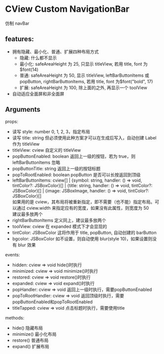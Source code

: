 # CView Custom NavigationBar

仿制 navBar

## features:

- 拥有隐藏、最小化、普通、扩展四种布局方式
  - 隐藏: 什么都不显示
  - 最小化: safeAreaHeight 为 25, 只显示 titleView, 若用 title, font 为\$font(14)
  - 普通: safeAreaHeight 为 50, 显示 titleView, leftBarButtonItems 或 popButton, rightBarButtonItems, 若用 title, font 为\$font("bold", 17)
  - 扩展: safeAreaHeight 为 100, 除上面的之外, 再显示一个 toolView
- 自动适应全面屏和非全面屏

## Arguments

props:

- 读写 style: number 0, 1, 2, 3，指定布局
- 读写 title: string 但必须使用此种方案才可以在生成后写入，自动创建 Label 作为 titleView
- titleView: cview 自定义的 titleView
- popButtonEnabled: boolean 返回上一级的按钮，若为 true，则 leftBarButtonItems 忽略
- popButtonTitle: string 返回上一级的按钮标题
- popToRootEnabled: boolean popButton 是否可以长按返回到顶级
- leftBarButtonItems: cview[]
  | {symbol: string, handler: () => void, tintColor?: JSBoxColor}[]
  | {title: string, handler: () => void, tintColor?: JSBoxColor}[]
  | {image: JSBoxImage, handler: () => void, tintColor?: JSBoxColor}[]  
  如果用的是 cview，其布局将被重新指定，即不需要（也不能）指定布局。可以通过 cview.width 来指定应有的宽度，如果没有此属性，则宽度为 50  
  建议最多放两个
- rightBarButtonItems 定义同上，建议最多放两个
- toolView: cview 在 expanded 模式下才会显现的
- tintColor: JSBoxColor 这将作用于 title, popButton, 自动创建的 barButton
- bgcolor: JSBoxColor 如不设置，则自动使用 blur(style 10)，如果设置则没有 blur 效果

events:

- hidden: cview => void  hide()时执行
- minimized: cview => void  minimize()时执行
- restored: cview => void  restore()时执行
- expanded: cview => void  expand()时执行
- popHandler: cview => void  返回上一级时执行，需要popButtonEnabled
- popToRootHandler: cview => void  返回顶级时执行，需要popButtonEnabled和popToRootEnabled
- titleTapped: cview => void 点击标题时执行，需要使用title

methods:

- hide() 隐藏布局
- minimize() 最小化布局
- restore() 普通布局
- expand() 扩展布局
